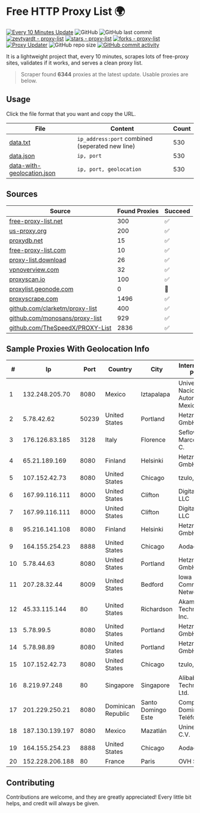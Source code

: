 
# Free HTTP Proxy List 🌍

[![Every 10 Minutes Update](https://github.com/mertguvencli/http-proxy-list/actions/workflows/main.yml/badge.svg?branch=main)](https://github.com/mertguvencli/http-proxy-list/actions/workflows/main.yml)
![GitHub](https://img.shields.io/github/license/mertguvencli/http-proxy-list)
![GitHub last commit](https://img.shields.io/github/last-commit/mertguvencli/http-proxy-list)
[![zevtyardt - proxy-list](https://img.shields.io/static/v1?label=zevtyardt&message=proxy-list&color=blue&logo=github)](https://github.com/zevtyardt/proxy-list "Go to GitHub repo")
[![stars - proxy-list](https://img.shields.io/github/stars/zevtyardt/proxy-list?style=social)](https://github.com/zevtyardt/proxy-list)
[![forks - proxy-list](https://img.shields.io/github/forks/zevtyardt/proxy-list?style=social)](https://github.com/zevtyardt/proxy-list)
[![Proxy Updater](https://github.com/zevtyardt/proxy-list/workflows/Proxy%20Updater/badge.svg)](https://github.com/zevtyardt/proxy-list/actions?query=workflow:"Proxy+Updater")
![GitHub repo size](https://img.shields.io/github/repo-size/zevtyardt/proxy-list)
[![GitHub commit activity](https://img.shields.io/github/commit-activity/m/zevtyardt/proxy-list?logo=commits)](https://github.com/zevtyardt/proxy-list/commits/main)

It is a lightweight project that, every 10 minutes, scrapes lots of free-proxy sites, validates if it works, and serves a clean proxy list.

> Scraper found **6344** proxies at the latest update. Usable proxies are below.

## Usage

Click the file format that you want and copy the URL.

|File|Content|Count|
|----|-------|-----|
|[data.txt](https://raw.githubusercontent.com/mertguvencli/http-proxy-list/main/proxy-list/data.txt)|`ip_address:port` combined (seperated new line)|530|
|[data.json](https://raw.githubusercontent.com/mertguvencli/http-proxy-list/main/proxy-list/data.json)|`ip, port`|530|
|[data-with-geolocation.json](https://raw.githubusercontent.com/mertguvencli/http-proxy-list/main/proxy-list/data-with-geolocation.json)|`ip, port, geolocation`|530|

## Sources

|Source|Found Proxies|Succeed|
|------|-------------|-------|
|[free-proxy-list.net](https://free-proxy-list.net)|300|✅|
|[us-proxy.org](https://www.us-proxy.org)|200|✅|
|[proxydb.net](http://proxydb.net)|15|✅|
|[free-proxy-list.com](https://free-proxy-list.com/?page=&port=&type%5B%5D=http&type%5B%5D=https&up_time=0&search=Search)|10|✅|
|[proxy-list.download](https://www.proxy-list.download/HTTP)|26|✅|
|[vpnoverview.com](https://vpnoverview.com/privacy/anonymous-browsing/free-proxy-servers)|32|✅|
|[proxyscan.io](https://www.proxyscan.io)|100|✅|
|[proxylist.geonode.com](https://proxylist.geonode.com/api/proxy-list?limit=300&page=1&sort_by=lastChecked&sort_type=desc&protocols=http,https)|0|🚫|
|[proxyscrape.com](https://api.proxyscrape.com/v2/?request=displayproxies&protocol=http&timeout=10000&country=all&ssl=all&anonymity=all)|1496|✅|
|[github.com/clarketm/proxy-list](https://raw.githubusercontent.com/clarketm/proxy-list/master/proxy-list-raw.txt)|400|✅|
|[github.com/monosans/proxy-list](https://raw.githubusercontent.com/monosans/proxy-list/main/proxies/http.txt)|929|✅|
|[github.com/TheSpeedX/PROXY-List](https://raw.githubusercontent.com/TheSpeedX/PROXY-List/master/http.txt)|2836|✅|


## Sample Proxies With Geolocation Info

|#|Ip|Port|Country|City|Internet Service Provider|
|-|--|----|-------|----|-------------------------|
|1|132.248.205.70|8080|Mexico|Iztapalapa|Universidad Nacional Autonoma de Mexico|
|2|5.78.42.62|50239|United States|Portland|Hetzner Online GmbH|
|3|176.126.83.185|3128|Italy|Florence|Seflow S.N.C. Di Marco Brame' & C.|
|4|65.21.189.169|8080|Finland|Helsinki|Hetzner Online GmbH|
|5|107.152.42.73|8080|United States|Chicago|tzulo, inc.|
|6|167.99.116.111|8000|United States|Clifton|DigitalOcean, LLC|
|7|167.99.116.111|8000|United States|Clifton|DigitalOcean, LLC|
|8|95.216.141.108|8080|Finland|Helsinki|Hetzner Online GmbH|
|9|164.155.254.23|8888|United States|Chicago|Aodao Inc|
|10|5.78.44.63|8080|United States|Portland|Hetzner Online GmbH|
|11|207.28.32.44|8009|United States|Bedford|Iowa Communications Network|
|12|45.33.115.144|80|United States|Richardson|Akamai Technologies, Inc.|
|13|5.78.99.5|8080|United States|Portland|Hetzner Online GmbH|
|14|5.78.98.89|8080|United States|Portland|Hetzner Online GmbH|
|15|107.152.42.73|8080|United States|Chicago|tzulo, inc.|
|16|8.219.97.248|80|Singapore|Singapore|Alibaba (US) Technology Co., Ltd.|
|17|201.229.250.21|8080|Dominican Republic|Santo Domingo Este|Compañía Dominicana de Teléfonos S. A.|
|18|187.130.139.197|8080|Mexico|Mazatlán|Uninet S.A. de C.V.|
|19|164.155.254.23|8888|United States|Chicago|Aodao Inc|
|20|152.228.206.188|80|France|Paris|OVH SAS|



## Contributing

Contributions are welcome, and they are greatly appreciated! Every
little bit helps, and credit will always be given.

